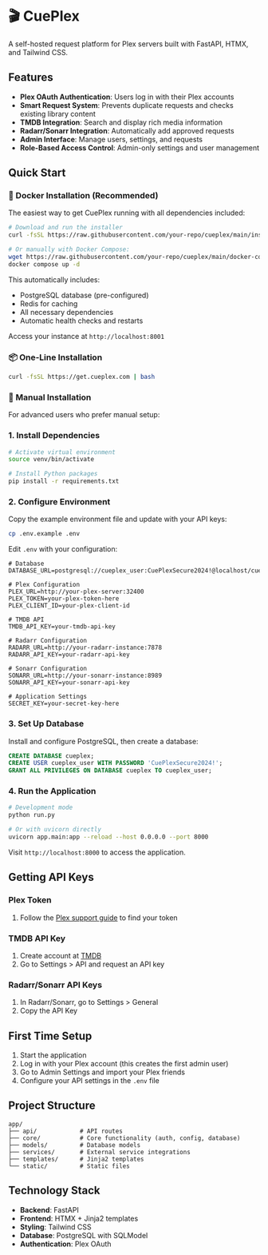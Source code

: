 # 🎬 CuePlex

A self-hosted request platform for Plex servers built with FastAPI, HTMX, and Tailwind CSS.

## Features

- **Plex OAuth Authentication**: Users log in with their Plex accounts
- **Smart Request System**: Prevents duplicate requests and checks existing library content
- **TMDB Integration**: Search and display rich media information
- **Radarr/Sonarr Integration**: Automatically add approved requests
- **Admin Interface**: Manage users, settings, and requests
- **Role-Based Access Control**: Admin-only settings and user management

## Quick Start

### 🐳 Docker Installation (Recommended)

The easiest way to get CuePlex running with all dependencies included:

```bash
# Download and run the installer
curl -fsSL https://raw.githubusercontent.com/your-repo/cueplex/main/install.sh | bash

# Or manually with Docker Compose:
wget https://raw.githubusercontent.com/your-repo/cueplex/main/docker-compose.yml
docker compose up -d
```

This automatically includes:
- PostgreSQL database (pre-configured)
- Redis for caching  
- All necessary dependencies
- Automatic health checks and restarts

Access your instance at `http://localhost:8001`

### 📦 One-Line Installation

```bash
curl -fsSL https://get.cueplex.com | bash
```

### 🔧 Manual Installation

For advanced users who prefer manual setup:

### 1. Install Dependencies

```bash
# Activate virtual environment  
source venv/bin/activate

# Install Python packages
pip install -r requirements.txt
```

### 2. Configure Environment

Copy the example environment file and update with your API keys:

```bash
cp .env.example .env
```

Edit `.env` with your configuration:

```env
# Database
DATABASE_URL=postgresql://cueplex_user:CuePlexSecure2024!@localhost/cueplex

# Plex Configuration
PLEX_URL=http://your-plex-server:32400
PLEX_TOKEN=your-plex-token-here
PLEX_CLIENT_ID=your-plex-client-id

# TMDB API
TMDB_API_KEY=your-tmdb-api-key

# Radarr Configuration
RADARR_URL=http://your-radarr-instance:7878
RADARR_API_KEY=your-radarr-api-key

# Sonarr Configuration
SONARR_URL=http://your-sonarr-instance:8989
SONARR_API_KEY=your-sonarr-api-key

# Application Settings
SECRET_KEY=your-secret-key-here
```

### 3. Set Up Database

Install and configure PostgreSQL, then create a database:

```sql
CREATE DATABASE cueplex;
CREATE USER cueplex_user WITH PASSWORD 'CuePlexSecure2024!';
GRANT ALL PRIVILEGES ON DATABASE cueplex TO cueplex_user;
```

### 4. Run the Application

```bash
# Development mode
python run.py

# Or with uvicorn directly
uvicorn app.main:app --reload --host 0.0.0.0 --port 8000
```

Visit `http://localhost:8000` to access the application.

## Getting API Keys

### Plex Token
1. Follow the [Plex support guide](https://support.plex.tv/articles/204059436-finding-an-authentication-token-x-plex-token/) to find your token

### TMDB API Key
1. Create account at [TMDB](https://www.themoviedb.org/)
2. Go to Settings > API and request an API key

### Radarr/Sonarr API Keys
1. In Radarr/Sonarr, go to Settings > General
2. Copy the API Key

## First Time Setup

1. Start the application
2. Log in with your Plex account (this creates the first admin user)
3. Go to Admin Settings and import your Plex friends
4. Configure your API settings in the `.env` file

## Project Structure

```
app/
├── api/            # API routes
├── core/           # Core functionality (auth, config, database)
├── models/         # Database models
├── services/       # External service integrations
├── templates/      # Jinja2 templates
└── static/         # Static files
```

## Technology Stack

- **Backend**: FastAPI
- **Frontend**: HTMX + Jinja2 templates
- **Styling**: Tailwind CSS
- **Database**: PostgreSQL with SQLModel
- **Authentication**: Plex OAuth